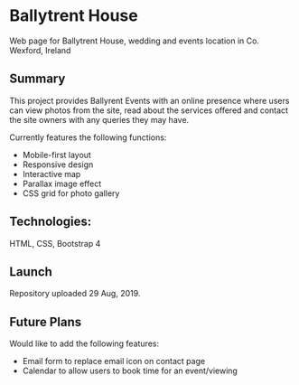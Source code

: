 
<h1>Ballytrent House</h1>
Web page for Ballytrent House, wedding and events location in Co. Wexford, Ireland

<h2>Summary</h2>
This project provides Ballyrent Events with an online presence where users can view photos from the site, read about the services offered and contact the site owners with any queries they may have. 

Currently features the following functions:

<ul>
  <li>Mobile-first layout</li>
  <li>Responsive design</li>
  <li>Interactive map</li>
  <li>Parallax image effect</li>
  <li>CSS grid for photo gallery</li>
</ul>


<h2>Technologies:</h2>
HTML, CSS, Bootstrap 4

<h2>Launch</h2>
Repository uploaded 29 Aug, 2019.

<h2>Future Plans</h2>
Would like to add the following features:
<ul>
  <li>Email form to replace email icon on contact page</li>
  <li>Calendar to allow users to book time for an event/viewing</li>
</ul>
